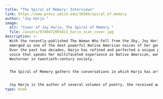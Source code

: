 ```yaml
---
title: "The Spiral of Memory: Interviews"
link: https://www.press.umich.edu/10584/spiral_of_memory
author: "Joy Harjo "
image:
  alt: "Cover of Joy Harjo, The Spiral of Memory "
  file: /assets/9780472065813_harjo_scan_cover.jpg
description: >-
  With the recently-published The Woman Who Fell from the Sky, Joy Harjo has
  emerged as one of the most powerful Native American voices of her generation.
  Over the past two decades, Harjo has refined and perfected a unique poetic
  voice that speaks her multifaceted experience as Native American, woman and
  Westerner in twentieth-century society.


  The Spiral of Memory gathers the conversations in which Harjo has articulated her singular yet universal perspective on the world and her poetry. She reflects upon the nuances and development of her art, the importance of her origins, the arduous reconstruction of the tribal past, the dramatic confrontation between Native American and Anglo civilizations, the existential and artistic itinerary through present-day America, and other provocative and profoundly human themes. The volume is part of the Poets on Poetry series. 


  Joy Harjo is the author of several volumes of poetry. She received awards from the National Endowment for the Arts, the Before Columbus Foundation, and the Poetry Society of America. She is Professor of English, University of New Mexico, Albuquerque. Laura Coltelli (ed.) is Associate Professor of American Literature, University of Pisa.
type: book
---
```

